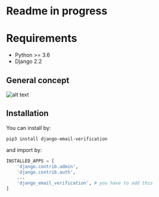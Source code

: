# Readme in progress

# Requirements
+ Python >= 3.6
+ Django 2.2

## General concept
![alt text](https://raw.githubusercontent.com/LeoneBacciu/django-email-verification/master/emailFlow.png)

## Installation

You can install by:

```commandline
pip3 install django-email-verification
```

and import by:

```python
INSTALLED_APPS = [
    'django.contrib.admin',
    'django.contrib.auth',
    ...
    'django_email_verification', # you have to add this
]
```

